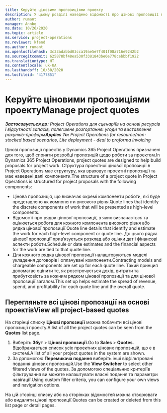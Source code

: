 ```yaml
---
title: Керуйте ціновими пропозиціями проекту
description: У цьому розділі наведено відомості про цінові пропозиції проекту.
author: rumant
manager: Annbe
ms.date: 10/26/2020
ms.topic: article
ms.service: project-operations
ms.reviewer: kfend
ms.author: rumant
ms.openlocfilehash: 3c33adabbd03cca19ae5e7f401f08a716e9242b2
ms.sourcegitcommit: 625878bf48ea530f3381843be0e778cebbbf1922
ms.translationtype: HT
ms.contentlocale: uk-UA
ms.lasthandoff: 10/30/2020
ms.locfileid: "4177851"
---
```

# <a name="manage-project-quotes"></a><span data-ttu-id="36393-103">Керуйте ціновими пропозиціями проекту</span><span class="sxs-lookup"><span data-stu-id="36393-103">Manage project quotes</span></span>

<span data-ttu-id="36393-104">_**Застосовується до:** Project Operations для сценаріїв на основі ресурсів і відсутності запасів, полегшене розгортання: угоди та виставлення рахунків-проформ_</span><span class="sxs-lookup"><span data-stu-id="36393-104">_**Applies To:** Project Operations for resource/non-stocked based scenarios, Lite deployment - deal to proforma invoicing_</span></span>

<span data-ttu-id="36393-105">Цінові пропозиції проектів у Dynamics 365 Project Operations призначені для того, щоб сприяти розробці пропозицій щодо роботи за проектом.</span><span class="sxs-lookup"><span data-stu-id="36393-105">In Dynamics 365 Project Operations, project quotes are designed to help build proposals for project work.</span></span> <span data-ttu-id="36393-106">Структура проектної цінової пропозиції в Project Operations має структуру, яка враховує проектні пропозиції та має наведені далі компоненти.</span><span class="sxs-lookup"><span data-stu-id="36393-106">The structure of a project quote in Project Operations is structured for project proposals with the following components:</span></span>

  - <span data-ttu-id="36393-107">Цінова пропозиція, що визначає окремі компоненти роботи, які буде представлено як компоненти високого рівня.</span><span class="sxs-lookup"><span data-stu-id="36393-107">Quote lines that identify the discrete components of work that will be presented as high-level components.</span></span>
  - <span data-ttu-id="36393-108">Відомості про рядок цінової пропозиції, в яких визначається та оцінюється робота для кожного компонента високого рівня або рядка цінової пропозиції.</span><span class="sxs-lookup"><span data-stu-id="36393-108">Quote line details that identify and estimate the work for each high-level component or quote line.</span></span> <span data-ttu-id="36393-109">До цього рядка цінової пропозиції прив’язується розклад або оцінки дат і фінансові аспекти роботи.</span><span class="sxs-lookup"><span data-stu-id="36393-109">Schedule or date estimates and the financial aspects for the work are tied to that quote line.</span></span>
  - <span data-ttu-id="36393-110">Для кожного рядка цінової пропозиції налаштовуються моделі укладення договорів і оплачувані компоненти.</span><span class="sxs-lookup"><span data-stu-id="36393-110">Contracting models and chargeable components are set up for each quote line.</span></span> <span data-ttu-id="36393-111">Такий принцип допомагає оцінити те, як розстрочується дохід, витрати та прибутковість за кожним рядком цінової пропозиції та для цінової пропозиції загалом.</span><span class="sxs-lookup"><span data-stu-id="36393-111">This set up helps estimate the spread of revenue, spend, and profitability for each quote line and the overall quote.</span></span>

## <a name="view-all-project-based-quotes"></a><span data-ttu-id="36393-112">Перегляньте всі цінові пропозиції на основі проектів</span><span class="sxs-lookup"><span data-stu-id="36393-112">View all project-based quotes</span></span>

<span data-ttu-id="36393-113">На сторінці списку **Цінові пропозиції** можна побачити всі цінові пропозиції проекту.</span><span class="sxs-lookup"><span data-stu-id="36393-113">A list of all the project quotes can be seen from the **Quotes** list page.</span></span> 

1. <span data-ttu-id="36393-114">Виберіть **Збут** > **Цінові пропозиції**.</span><span class="sxs-lookup"><span data-stu-id="36393-114">Go to **Sales** > **Quotes**.</span></span> <span data-ttu-id="36393-115">Відображається список усіх проектних цінових пропозицій, що є в системі.</span><span class="sxs-lookup"><span data-stu-id="36393-115">A list of all your project quotes in the system are shown.</span></span> 
2. <span data-ttu-id="36393-116">За допомогою **Перемикача подання** виберіть інші відфільтровані подання цінових пропозицій.</span><span class="sxs-lookup"><span data-stu-id="36393-116">Use the **View Switcher** to select other filtered views of the quotes.</span></span> <span data-ttu-id="36393-117">За допомогою спеціальних критеріїв фільтрування ви можете налаштувати власні подання та параметри навігації.</span><span class="sxs-lookup"><span data-stu-id="36393-117">Using custom filter criteria, you can configure your own views and navigation options.</span></span>

<span data-ttu-id="36393-118">На цій сторінці списку або на сторінках відомостей можна створювати або видаляти цінові пропозиції.</span><span class="sxs-lookup"><span data-stu-id="36393-118">Quotes can be created or deleted from this list page or detail pages.</span></span>
